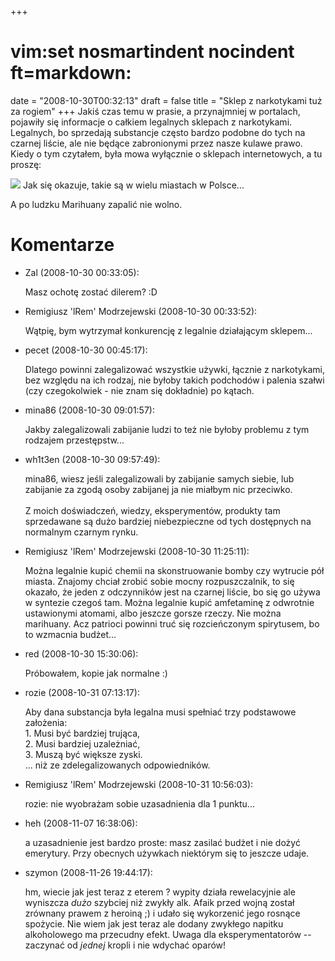 +++
# vim:set nosmartindent nocindent ft=markdown:
date = "2008-10-30T00:32:13"
draft = false
title = "Sklep z narkotykami tuż za rogiem"
+++
Jakiś czas temu w prasie, a przynajmniej w portalach, pojawiły się informacje
o całkiem legalnych sklepach z narkotykami. Legalnych, bo sprzedają substancje
często bardzo podobne do tych na czarnej liście, ale nie będące zabronionymi
przez nasze kulawe prawo. Kiedy o tym czytałem, była mowa wyłącznie o sklepach
internetowych, a tu proszę:

![](http://static.lrem.net/misc/sg101071-1.jpg) Jak się okazuje, takie są w
wielu miastach w Polsce...  
  
A po ludzku Marihuany zapalić nie wolno.

# Komentarze

* Zal (2008-10-30 00:33:05): <p>Masz ochotę zostać dilerem? :D</p>
* Remigiusz 'lRem' Modrzejewski (2008-10-30 00:33:52): <p>Wątpię, bym wytrzymał
  konkurencję z legalnie działającym sklepem...</p>
* pecet (2008-10-30 00:45:17): <p>Dlatego powinni zalegalizować wszystkie
  używki, łącznie z narkotykami, bez względu na ich rodzaj, nie byłoby takich
  podchodów i palenia szałwi (czy czegokolwiek - nie znam się dokładnie) po
  kątach.</p>
* mina86 (2008-10-30 09:01:57): <p>Jakby zalegalizowali zabijanie ludzi to też
  nie byłoby problemu z tym rodzajem przestępstw...</p>
* wh1t3en (2008-10-30 09:57:49): <p>mina86, wiesz jeśli zalegalizowali by
  zabijanie samych siebie, lub zabijanie za zgodą osoby zabijanej ja nie miałbym
  nic przeciwko. <br /> <br />Z moich doświadczeń, wiedzy, eksperymentów,
  produkty tam sprzedawane są dużo bardziej niebezpieczne od tych dostępnych na
  normalnym czarnym rynku.</p>
* Remigiusz 'lRem' Modrzejewski (2008-10-30 11:25:11): <p>Można legalnie kupić
  chemii na skonstruowanie bomby czy wytrucie pół miasta. Znajomy chciał zrobić
  sobie mocny rozpuszczalnik, to się okazało, że jeden z odczynników jest na
  czarnej liście, bo się go używa w syntezie czegoś tam. Można legalnie kupić
  amfetaminę z odwrotnie ustawionymi atomami, albo jeszcze gorsze rzeczy. Nie
  można marihuany. Acz patrioci powinni truć się rozcieńczonym spirytusem, bo to
  wzmacnia budżet...</p>
* red (2008-10-30 15:30:06): <p>Próbowałem, kopie jak normalne :)</p>
* rozie (2008-10-31 07:13:17): <p>Aby dana substancja była legalna musi spełniać
  trzy podstawowe założenia: <br />1. Musi być bardziej trująca, <br />2. Musi
  bardziej uzależniać, <br />3. Muszą być większe zyski. <br />... niż ze
  zdelegalizowanych odpowiedników.</p>
* Remigiusz 'lRem' Modrzejewski (2008-10-31 10:56:03): <p>rozie: nie wyobrażam
  sobie uzasadnienia dla 1 punktu...</p>
* heh (2008-11-07 16:38:06): <p>a uzasadnienie jest bardzo proste: masz zasilać
  budżet i nie dożyć emerytury. Przy obecnych używkach niektórym się to jeszcze
  udaje.</p>
* szymon (2008-11-26 19:44:17): <p>hm, wiecie jak jest teraz z eterem ? wypity
  działa rewelacyjnie ale wyniszcza *dużo* szybciej niż zwykły alk. Afaik przed
  wojną został zrównany prawem z heroiną ;) i udało się wykorzenić jego rosnące
  spożycie. Nie wiem jak jest teraz ale dodany zwykłego napitku alkoholowego ma
  przecudny efekt. Uwaga dla eksperymentatorów -- zaczynać od *jednej* kropli i
  nie wdychać oparów!</p>
